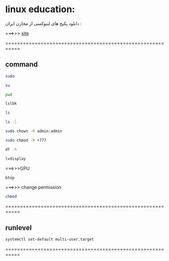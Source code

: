 # linux education:

دانلود پکیج های لینوکسی از مخازن ایران :

===>>> [site](repo.iut.ac.ir)

===========================================================

## command

```bash
sudo
```

```bash
su
```

```bash
pwd
```

```bash
lslbk
```

```bash
ls
```

```bash
ls -l
```

```bash
sudo chown -R admin:admin
```

```bash
sudo chmod -R +777
```

```bash
df -h
```

```bash
lvdisplay
```

===>>>GPU
```bash
btop
```

===>>> change permission
```bash
chmod
```
 

===========================================================

## runlevel

```bash
systemctl set-default multi-user.target
```

===========================================================

